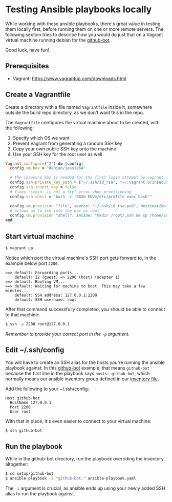 # Testing Ansible playbooks locally

While working with these ansible playbooks, there's great value in testing them locally first, before running
them on one or more remote servers. The following section tries to describe how you would do just that
on a Vagrant virtual machine running debian for the [github-bot](github-bot/ansible-playbook.yaml).

Good luck, have fun!

## Prerequisites

- Vagrant: https://www.vagrantup.com/downloads.html

## Create a Vagrantfile

Create a directory with a file named `Vagrantfile` inside it, somewhere outside the build repo directory, as we don't want this in the repo.

The `Vagrantfile` configures the virtual machine about to be created, with the following:

1. Specify which OS we want
2. Prevent Vagrant from generating a random SSH key
3. Copy your own public SSH key onto the machine
4. Use your SSH key for the root user as well

```ruby
Vagrant.configure("2") do |config|
  config.vm.box = "debian/jessie64"

  # the insecure key is needed for the first login attempt by vagrant itself
  config.ssh.private_key_path = ["~/.ssh/id_rsa", "~/.vagrant.d/insecure_private_key"]
  config.ssh.insert_key = false
  # fixes "stdin: is not a tty" error when provisioning
  config.ssh.shell = "bash -c 'BASH_ENV=/etc/profile exec bash'"

  config.vm.provision "file", source: "~/.ssh/id_rsa.pub", destination: "~/.ssh/authorized_keys"
  # allows us to ssh into the box as root
  config.vm.provision "shell", inline: "mkdir /root/.ssh && cp /home/vagrant/.ssh/authorized_keys /root/.ssh/authorized_keys"
end
```

## Start virtual machine

```bash
$ vagrant up
```

Notice which port the virtual machine's SSH port gets forward to, in the example below port `2200`.

```
==> default: Forwarding ports...
    default: 22 (guest) => 2200 (host) (adapter 1)
==> default: Booting VM...
==> default: Waiting for machine to boot. This may take a few minutes...
    default: SSH address: 127.0.0.1:2200
    default: SSH username: root
```

After that command successfully completed, you should be able to connect to that machine:

```bash
$ ssh -p 2200 root@127.0.0.1
```

*Remember to provide your correct port in the `-p` argument.*

## Edit ~/.ssh/config

You will have to create an SSH alias for the hosts you're running the ansible playbook against.
In this [github-bot](github-bot/ansible-playbook.yaml) example, that means `github-bot` because
the first line in the playbook says `hosts: github-bot`, which normally means our ansible
inventory group defined in our [inventory file](ansible-inventory).

Add the following to your ~/.ssh/config:

```
Host github-bot
  HostName 127.0.0.1
  Port 2200
  User root
```

With that in place, it's even easier to connect to your virtual machine:

```bash
$ ssh github-bot
```

## Run the playbook

While in the github-bot directory, run the playbook overriding the inventory altogether:

```bash
$ cd setup/github-bot
$ ansible-playbook -i "github-bot," ansible-playbook.yaml
```

The `-i` argument is crucial, as ansible ends up using your newly added SSH alias to run the playbook against.
